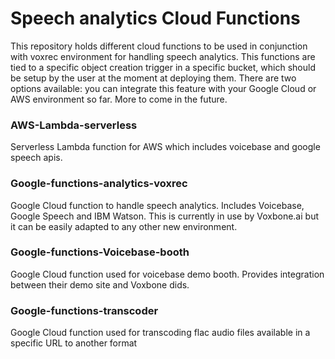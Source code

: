 # Speech analytics Cloud Functions
This repository holds different cloud functions to be used in conjunction with voxrec environment for handling speech analytics.
This functions are tied to a specific object creation trigger in a specific bucket, which should be setup by the user at the moment at deploying them.
There are two options available: you can integrate this feature with your Google Cloud or AWS environment so far. More to come in the future.

### AWS-Lambda-serverless
Serverless Lambda function for AWS which includes voicebase and google speech apis.

### Google-functions-analytics-voxrec
Google Cloud function to handle speech analytics. Includes Voicebase, Google Speech and IBM Watson. This is currently in use by Voxbone.ai but it can be easily adapted to any other new environment.

### Google-functions-Voicebase-booth
Google Cloud function used for voicebase demo booth. Provides integration between their demo site and Voxbone dids.

### Google-functions-transcoder
Google Cloud function used for transcoding flac audio files available in a specific URL to another format